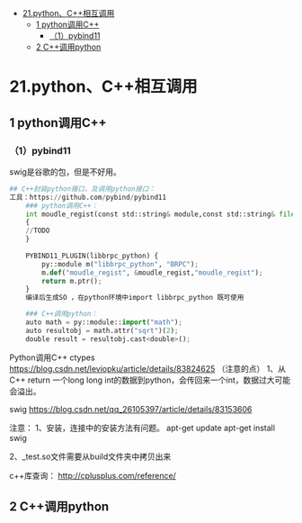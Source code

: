

- [21.python、C++相互调用](#21pythonc相互调用)
  - [1 python调用C++](#1-python调用c)
    - [（1）pybind11](#1pybind11)
  - [2 C++调用python](#2-c调用python)


# 21.python、C++相互调用

## 1 python调用C++


### （1）pybind11

swig是谷歌的包，但是不好用。

```python
## C++封装python接口，及调用python接口：
工具：https://github.com/pybind/pybind11
    ### python调用C++：
    int moudle_regist(const std::string& module,const std::string& file = "")
    {
    //TODO
    }
     
    PYBIND11_PLUGIN(libbrpc_python) {
        py::module m("libbrpc_python", "BRPC");
        m.def("moudle_regist", &moudle_regist,"moudle_regist");
        return m.ptr();
    }
    编译后生成SO ，在python环境中import libbrpc_python 既可使用

    ### C++调用python：
    auto math = py::module::import("math");
    auto resultobj = math.attr("sqrt")(2);
    double result = resultobj.cast<double>();
```





Python调用C++
ctypes
https://blog.csdn.net/leviopku/article/details/83824625
（注意的点）
1、从C++ return 一个long long int的数据到python，会传回来一个int，数据过大可能会溢出。

swig
https://blog.csdn.net/qq_26105397/article/details/83153606

注意：
1、安装，连接中的安装方法有问题。
apt-get update
apt-get install swig

2、_test.so文件需要从build文件夹中拷贝出来





c++库查询：
http://cplusplus.com/reference/


## 2 C++调用python



